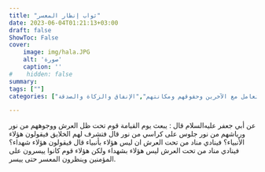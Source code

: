 ```yaml
---
title: "ثواب إنظار المعسر"
date: 2023-06-04T01:21:13+03:00
draft: false
ShowToc: False
cover:
    image: img/hala.JPG
    alt: 'صورة'
    caption: ''
#    hidden: false
summary: 
tags: [""]
categories: ["التعامل مع الآخرين وحقوقهم ومكانتهم","الإنفاق والزكاة والصدقة"]

---
```

عن أبي جعفر عليه‌السلام قال :
يبعث يوم القيامة قوم تحت ظل العرش ووجوههم من نور ورياشهم من
نور جلوس على كراسي من نور قال فتشرف لهم الخلايق فيقولون هؤلاء
الأنبياء؟ فينادي مناد من تحت العرش ان ليس هؤلاء بأنبياء قال فيقولون
هؤلاء شهداء؟ فينادي مناد من تحت العرش ليس هؤلاء بشهداء ولكن هؤلاء
قوم كانوا ييسرون على المؤمنين وينظرون المعسر حتى ييسر.


